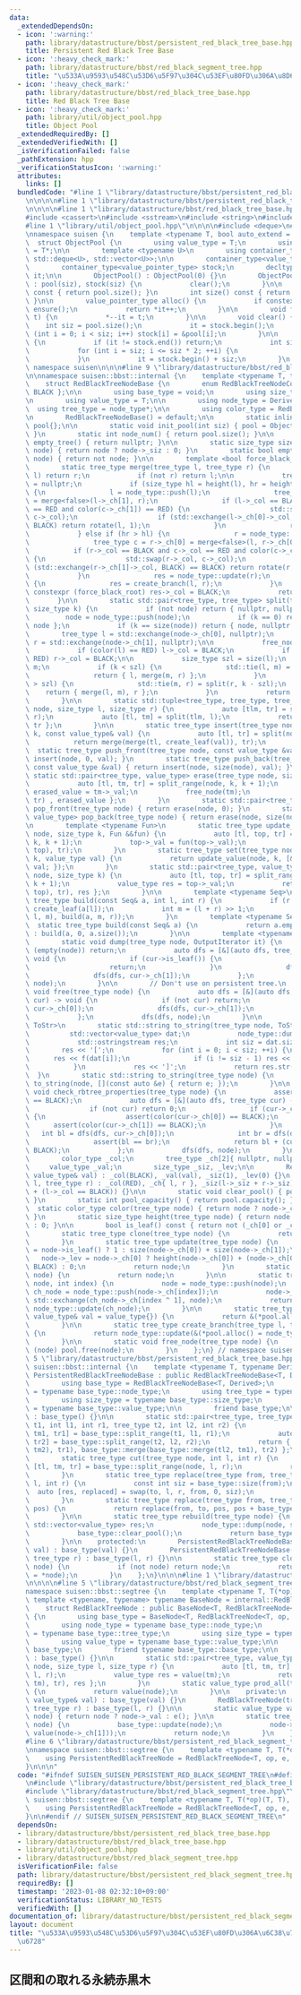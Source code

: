 ```yaml
---
data:
  _extendedDependsOn:
  - icon: ':warning:'
    path: library/datastructure/bbst/persistent_red_black_tree_base.hpp
    title: Persistent Red Black Tree Base
  - icon: ':heavy_check_mark:'
    path: library/datastructure/bbst/red_black_segment_tree.hpp
    title: "\u533A\u9593\u548C\u53D6\u5F97\u304C\u53EF\u80FD\u306A\u8D64\u9ED2\u6728"
  - icon: ':heavy_check_mark:'
    path: library/datastructure/bbst/red_black_tree_base.hpp
    title: Red Black Tree Base
  - icon: ':heavy_check_mark:'
    path: library/util/object_pool.hpp
    title: Object Pool
  _extendedRequiredBy: []
  _extendedVerifiedWith: []
  _isVerificationFailed: false
  _pathExtension: hpp
  _verificationStatusIcon: ':warning:'
  attributes:
    links: []
  bundledCode: "#line 1 \"library/datastructure/bbst/persistent_red_black_segment_tree.hpp\"\
    \n\n\n\n#line 1 \"library/datastructure/bbst/persistent_red_black_tree_base.hpp\"\
    \n\n\n\n#line 1 \"library/datastructure/bbst/red_black_tree_base.hpp\"\n\n\n\n\
    #include <cassert>\n#include <sstream>\n#include <string>\n#include <tuple>\n\
    #line 1 \"library/util/object_pool.hpp\"\n\n\n\n#include <deque>\n#include <vector>\n\
    \nnamespace suisen {\n    template <typename T, bool auto_extend = false>\n  \
    \  struct ObjectPool {\n        using value_type = T;\n        using value_pointer_type\
    \ = T*;\n\n        template <typename U>\n        using container_type = std::conditional_t<auto_extend,\
    \ std::deque<U>, std::vector<U>>;\n\n        container_type<value_type> pool;\n\
    \        container_type<value_pointer_type> stock;\n        decltype(stock.begin())\
    \ it;\n\n        ObjectPool() : ObjectPool(0) {}\n        ObjectPool(int siz)\
    \ : pool(siz), stock(siz) {\n            clear();\n        }\n\n        int capacity()\
    \ const { return pool.size(); }\n        int size() const { return it - stock.begin();\
    \ }\n\n        value_pointer_type alloc() {\n            if constexpr (auto_extend)\
    \ ensure();\n            return *it++;\n        }\n\n        void free(value_pointer_type\
    \ t) {\n            *--it = t;\n        }\n\n        void clear() {\n        \
    \    int siz = pool.size();\n            it = stock.begin();\n            for\
    \ (int i = 0; i < siz; i++) stock[i] = &pool[i];\n        }\n\n        void ensure()\
    \ {\n            if (it != stock.end()) return;\n            int siz = stock.size();\n\
    \            for (int i = siz; i <= siz * 2; ++i) {\n                stock.push_back(&pool.emplace_back());\n\
    \            }\n            it = stock.begin() + siz;\n        }\n    };\n} //\
    \ namespace suisen\n\n\n#line 9 \"library/datastructure/bbst/red_black_tree_base.hpp\"\
    \n\nnamespace suisen::bbst::internal {\n    template <typename T, typename Derived>\n\
    \    struct RedBlackTreeNodeBase {\n        enum RedBlackTreeNodeColor { RED,\
    \ BLACK };\n\n        using base_type = void;\n        using size_type = int;\n\
    \n        using value_type = T;\n\n        using node_type = Derived;\n      \
    \  using tree_type = node_type*;\n\n        using color_type = RedBlackTreeNodeColor;\n\
    \n        RedBlackTreeNodeBase() = default;\n\n        static inline ObjectPool<node_type>\
    \ pool{};\n\n        static void init_pool(int siz) { pool = ObjectPool<node_type>(siz);\
    \ }\n        static int node_num() { return pool.size(); }\n\n        static tree_type\
    \ empty_tree() { return nullptr; }\n\n        static size_type size(tree_type\
    \ node) { return node ? node->_siz : 0; }\n        static bool empty(tree_type\
    \ node) { return not node; }\n\n        template <bool force_black_root = true>\n\
    \        static tree_type merge(tree_type l, tree_type r) {\n            if (not\
    \ l) return r;\n            if (not r) return l;\n\n            tree_type res\
    \ = nullptr;\n            if (size_type hl = height(l), hr = height(r); hl > hr)\
    \ {\n                l = node_type::push(l);\n                tree_type c = l->_ch[1]\
    \ = merge<false>(l->_ch[1], r);\n                if (l->_col == BLACK and c->_col\
    \ == RED and color(c->_ch[1]) == RED) {\n                    std::swap(l->_col,\
    \ c->_col);\n                    if (std::exchange(l->_ch[0]->_col, BLACK) ==\
    \ BLACK) return rotate(l, 1);\n                }\n                res = node_type::update(l);\n\
    \            } else if (hr > hl) {\n                r = node_type::push(r);\n\
    \                tree_type c = r->_ch[0] = merge<false>(l, r->_ch[0]);\n     \
    \           if (r->_col == BLACK and c->_col == RED and color(c->_ch[0]) == RED)\
    \ {\n                    std::swap(r->_col, c->_col);\n                    if\
    \ (std::exchange(r->_ch[1]->_col, BLACK) == BLACK) return rotate(r, 0);\n    \
    \            }\n                res = node_type::update(r);\n            } else\
    \ {\n                res = create_branch(l, r);\n            }\n            if\
    \ constexpr (force_black_root) res->_col = BLACK;\n            return res;\n \
    \       }\n\n        static std::pair<tree_type, tree_type> split(tree_type node,\
    \ size_type k) {\n            if (not node) return { nullptr, nullptr };\n   \
    \         node = node_type::push(node);\n            if (k == 0) return { nullptr,\
    \ node };\n            if (k == size(node)) return { node, nullptr };\n\n    \
    \        tree_type l = std::exchange(node->_ch[0], nullptr);\n            tree_type\
    \ r = std::exchange(node->_ch[1], nullptr);\n\n            free_node(node);\n\n\
    \            if (color(l) == RED) l->_col = BLACK;\n            if (color(r) ==\
    \ RED) r->_col = BLACK;\n\n            size_type szl = size(l);\n            tree_type\
    \ m;\n            if (k < szl) {\n                std::tie(l, m) = split(l, k);\n\
    \                return { l, merge(m, r) };\n            }\n            if (k\
    \ > szl) {\n                std::tie(m, r) = split(r, k - szl);\n            \
    \    return { merge(l, m), r };\n            }\n            return { l, r };\n\
    \        }\n\n        static std::tuple<tree_type, tree_type, tree_type> split_range(tree_type\
    \ node, size_type l, size_type r) {\n            auto [tlm, tr] = split(node,\
    \ r);\n            auto [tl, tm] = split(tlm, l);\n            return { tl, tm,\
    \ tr };\n        }\n\n        static tree_type insert(tree_type node, size_type\
    \ k, const value_type& val) {\n            auto [tl, tr] = split(node, k);\n \
    \           return merge(merge(tl, create_leaf(val)), tr);\n        }\n      \
    \  static tree_type push_front(tree_type node, const value_type &val) { return\
    \ insert(node, 0, val); }\n        static tree_type push_back(tree_type node,\
    \ const value_type &val) { return insert(node, size(node), val); }\n\n       \
    \ static std::pair<tree_type, value_type> erase(tree_type node, size_type k) {\n\
    \            auto [tl, tm, tr] = split_range(node, k, k + 1);\n            value_type\
    \ erased_value = tm->_val;\n            free_node(tm);\n            return { merge(tl,\
    \ tr) , erased_value };\n        }\n        static std::pair<tree_type, value_type>\
    \ pop_front(tree_type node) { return erase(node, 0); }\n        static std::pair<tree_type,\
    \ value_type> pop_back(tree_type node) { return erase(node, size(node) - 1); }\n\
    \n        template <typename Fun>\n        static tree_type update_value(tree_type\
    \ node, size_type k, Fun &&fun) {\n            auto [tl, top, tr] = split_range(node,\
    \ k, k + 1);\n            top->_val = fun(top->_val);\n            return merge(merge(tl,\
    \ top), tr);\n        }\n        static tree_type set(tree_type node, size_type\
    \ k, value_type val) {\n            return update_value(node, k, [&val]{ return\
    \ val; });\n        }\n        static std::pair<tree_type, value_type> get(tree_type\
    \ node, size_type k) {\n            auto [tl, top, tr] = split_range(node, k,\
    \ k + 1);\n            value_type res = top->_val;\n            return { merge(merge(tl,\
    \ top), tr), res };\n        }\n\n        template <typename Seq>\n        static\
    \ tree_type build(const Seq& a, int l, int r) {\n            if (r - l == 1) return\
    \ create_leaf(a[l]);\n            int m = (l + r) >> 1;\n            return merge(build(a,\
    \ l, m), build(a, m, r));\n        }\n        template <typename Seq>\n      \
    \  static tree_type build(const Seq& a) {\n            return a.empty() ? empty_tree()\
    \ : build(a, 0, a.size());\n        }\n\n        template <typename OutputIterator>\n\
    \        static void dump(tree_type node, OutputIterator it) {\n            if\
    \ (empty(node)) return;\n            auto dfs = [&](auto dfs, tree_type cur) ->\
    \ void {\n                if (cur->is_leaf()) {\n                    *it++ = cur->_val;\n\
    \                    return;\n                }\n                dfs(dfs, cur->_ch[0]);\n\
    \                dfs(dfs, cur->_ch[1]);\n            };\n            dfs(dfs,\
    \ node);\n        }\n\n        // Don't use on persistent tree.\n        static\
    \ void free(tree_type node) {\n            auto dfs = [&](auto dfs, tree_type\
    \ cur) -> void {\n                if (not cur) return;\n                dfs(dfs,\
    \ cur->_ch[0]);\n                dfs(dfs, cur->_ch[1]);\n                free_node(cur);\n\
    \            };\n            dfs(dfs, node);\n        }\n\n        template <typename\
    \ ToStr>\n        static std::string to_string(tree_type node, ToStr f) {\n  \
    \          std::vector<value_type> dat;\n            node_type::dump(node, std::back_inserter(dat));\n\
    \            std::ostringstream res;\n            int siz = dat.size();\n    \
    \        res << '[';\n            for (int i = 0; i < siz; ++i) {\n          \
    \      res << f(dat[i]);\n                if (i != siz - 1) res << \", \";\n \
    \           }\n            res << ']';\n            return res.str();\n      \
    \  }\n        static std::string to_string(tree_type node) {\n            return\
    \ to_string(node, [](const auto &e) { return e; });\n        }\n\n        static\
    \ void check_rbtree_properties(tree_type node) {\n            assert(color(node)\
    \ == BLACK);\n            auto dfs = [&](auto dfs, tree_type cur) -> int {\n \
    \               if (not cur) return 0;\n                if (cur->_col == RED)\
    \ {\n                    assert(color(cur->_ch[0]) == BLACK);\n              \
    \      assert(color(cur->_ch[1]) == BLACK);\n                }\n             \
    \   int bl = dfs(dfs, cur->_ch[0]);\n                int br = dfs(dfs, cur->_ch[1]);\n\
    \                assert(bl == br);\n                return bl + (cur->_col ==\
    \ BLACK);\n            };\n            dfs(dfs, node);\n        }\n\n    protected:\n\
    \        color_type _col;\n        tree_type _ch[2]{ nullptr, nullptr };\n   \
    \     value_type _val;\n        size_type _siz, _lev;\n\n        RedBlackTreeNodeBase(const\
    \ value_type& val) : _col(BLACK), _val(val), _siz(1), _lev(0) {}\n        RedBlackTreeNodeBase(tree_type\
    \ l, tree_type r) : _col(RED), _ch{ l, r }, _siz(l->_siz + r->_siz), _lev(l->_lev\
    \ + (l->_col == BLACK)) {}\n\n        static void clear_pool() { pool.clear();\
    \ }\n        static int pool_capacity() { return pool.capacity(); }\n\n      \
    \  static color_type color(tree_type node) { return node ? node->_col : BLACK;\
    \ }\n        static size_type height(tree_type node) { return node ? node->_lev\
    \ : 0; }\n\n        bool is_leaf() const { return not (_ch[0] or _ch[1]); }\n\n\
    \        static tree_type clone(tree_type node) {\n            return node;\n\
    \        }\n        static tree_type update(tree_type node) {\n            node->_siz\
    \ = node->is_leaf() ? 1 : size(node->_ch[0]) + size(node->_ch[1]);\n         \
    \   node->_lev = node->_ch[0] ? height(node->_ch[0]) + (node->_ch[0]->_col ==\
    \ BLACK) : 0;\n            return node;\n        }\n        static tree_type push(tree_type\
    \ node) {\n            return node;\n        }\n\n        static tree_type rotate(tree_type\
    \ node, int index) {\n            node = node_type::push(node);\n            tree_type\
    \ ch_node = node_type::push(node->_ch[index]);\n            node->_ch[index] =\
    \ std::exchange(ch_node->_ch[index ^ 1], node);\n            return node_type::update(node),\
    \ node_type::update(ch_node);\n        }\n\n        static tree_type create_leaf(const\
    \ value_type& val = value_type{}) {\n            return &(*pool.alloc() = node_type(val));\n\
    \        }\n\n        static tree_type create_branch(tree_type l, tree_type r)\
    \ {\n            return node_type::update(&(*pool.alloc() = node_type(l, r)));\n\
    \        }\n\n        static void free_node(tree_type node) {\n            if\
    \ (node) pool.free(node);\n        }\n    };\n} // namespace suisen\n\n\n#line\
    \ 5 \"library/datastructure/bbst/persistent_red_black_tree_base.hpp\"\n\nnamespace\
    \ suisen::bbst::internal {\n    template <typename T, typename Derived>\n    struct\
    \ PersistentRedBlackTreeNodeBase : public RedBlackTreeNodeBase<T, Derived> {\n\
    \        using base_type = RedBlackTreeNodeBase<T, Derived>;\n        using node_type\
    \ = typename base_type::node_type;\n        using tree_type = typename base_type::tree_type;\n\
    \        using size_type = typename base_type::size_type;\n        using value_type\
    \ = typename base_type::value_type;\n\n        friend base_type;\n\n        PersistentRedBlackTreeNodeBase()\
    \ : base_type() {}\n\n        static std::pair<tree_type, tree_type> swap(tree_type\
    \ t1, int l1, int r1, tree_type t2, int l2, int r2) {\n            auto [tl1,\
    \ tm1, tr1] = base_type::split_range(t1, l1, r1);\n            auto [tl2, tm2,\
    \ tr2] = base_type::split_range(t2, l2, r2);\n            return { base_type::merge(base_type::merge(tl1,\
    \ tm2), tr1), base_type::merge(base_type::merge(tl2, tm1), tr2) };\n        }\n\
    \        static tree_type cut(tree_type node, int l, int r) {\n            auto\
    \ [tl, tm, tr] = base_type::split_range(node, l, r);\n            return tm;\n\
    \        }\n        static tree_type replace(tree_type from, tree_type to, int\
    \ l, int r) {\n            const int siz = base_type::size(from);\n          \
    \  auto [res, replaced] = swap(to, l, r, from, 0, siz);\n            return res;\n\
    \        }\n        static tree_type replace(tree_type from, tree_type to, int\
    \ pos) {\n            return replace(from, to, pos, pos + base_type::size(from));\n\
    \        }\n\n        static tree_type rebuild(tree_type node) {\n           \
    \ std::vector<value_type> res;\n            node_type::dump(node, std::back_inserter(res));\n\
    \            base_type::clear_pool();\n            return base_type::build(res);\n\
    \        }\n\n    protected:\n        PersistentRedBlackTreeNodeBase(const value_type&\
    \ val) : base_type(val) {}\n        PersistentRedBlackTreeNodeBase(tree_type l,\
    \ tree_type r) : base_type(l, r) {}\n\n        static tree_type clone(tree_type\
    \ node) {\n            if (not node) return node;\n            return &(*base_type::create_leaf()\
    \ = *node);\n        }\n    };\n}\n\n\n#line 1 \"library/datastructure/bbst/red_black_segment_tree.hpp\"\
    \n\n\n\n#line 5 \"library/datastructure/bbst/red_black_segment_tree.hpp\"\n\n\
    namespace suisen::bbst::segtree {\n    template <typename T, T(*op)(T, T), T(*e)(),\
    \ template <typename, typename> typename BaseNode = internal::RedBlackTreeNodeBase>\n\
    \    struct RedBlackTreeNode : public BaseNode<T, RedBlackTreeNode<T, op, e, BaseNode>>\
    \ {\n        using base_type = BaseNode<T, RedBlackTreeNode<T, op, e, BaseNode>>;\n\
    \        using node_type = typename base_type::node_type;\n        using tree_type\
    \ = typename base_type::tree_type;\n        using size_type = typename base_type::size_type;\n\
    \        using value_type = typename base_type::value_type;\n\n        friend\
    \ base_type;\n        friend typename base_type::base_type;\n\n        RedBlackTreeNode()\
    \ : base_type() {}\n\n        static std::pair<tree_type, value_type> prod(tree_type\
    \ node, size_type l, size_type r) {\n            auto [tl, tm, tr] = base_type::split_range(node,\
    \ l, r);\n            value_type res = value(tm);\n            return { base_type::merge(base_type::merge(tl,\
    \ tm), tr), res };\n        }\n        static value_type prod_all(tree_type node)\
    \ {\n            return value(node);\n        }\n\n    private:\n        RedBlackTreeNode(const\
    \ value_type& val) : base_type(val) {}\n        RedBlackTreeNode(tree_type l,\
    \ tree_type r) : base_type(l, r) {}\n\n        static value_type value(tree_type\
    \ node) { return node ? node->_val : e(); }\n\n        static tree_type update(tree_type\
    \ node) {\n            base_type::update(node);\n            node->_val = op(value(node->_ch[0]),\
    \ value(node->_ch[1]));\n            return node;\n        }\n    };\n}\n\n\n\
    #line 6 \"library/datastructure/bbst/persistent_red_black_segment_tree.hpp\"\n\
    \nnamespace suisen::bbst::segtree {\n    template <typename T, T(*op)(T, T), T(*e)()>\n\
    \    using PersistentRedBlackTreeNode = RedBlackTreeNode<T, op, e, internal::PersistentRedBlackTreeNodeBase>;\n\
    }\n\n\n"
  code: "#ifndef SUISEN_SUISEN_PERSISTENT_RED_BLACK_SEGMENT_TREE\n#define SUISEN_SUISEN_PERSISTENT_RED_BLACK_SEGMENT_TREE\n\
    \n#include \"library/datastructure/bbst/persistent_red_black_tree_base.hpp\"\n\
    #include \"library/datastructure/bbst/red_black_segment_tree.hpp\"\n\nnamespace\
    \ suisen::bbst::segtree {\n    template <typename T, T(*op)(T, T), T(*e)()>\n\
    \    using PersistentRedBlackTreeNode = RedBlackTreeNode<T, op, e, internal::PersistentRedBlackTreeNodeBase>;\n\
    }\n\n#endif // SUISEN_SUISEN_PERSISTENT_RED_BLACK_SEGMENT_TREE\n"
  dependsOn:
  - library/datastructure/bbst/persistent_red_black_tree_base.hpp
  - library/datastructure/bbst/red_black_tree_base.hpp
  - library/util/object_pool.hpp
  - library/datastructure/bbst/red_black_segment_tree.hpp
  isVerificationFile: false
  path: library/datastructure/bbst/persistent_red_black_segment_tree.hpp
  requiredBy: []
  timestamp: '2023-01-08 02:32:10+09:00'
  verificationStatus: LIBRARY_NO_TESTS
  verifiedWith: []
documentation_of: library/datastructure/bbst/persistent_red_black_segment_tree.hpp
layout: document
title: "\u533A\u9593\u548C\u53D6\u5F97\u304C\u53EF\u80FD\u306A\u6C38\u7D9A\u8D64\u9ED2\
  \u6728"
---
```

## 区間和の取れる永続赤黒木